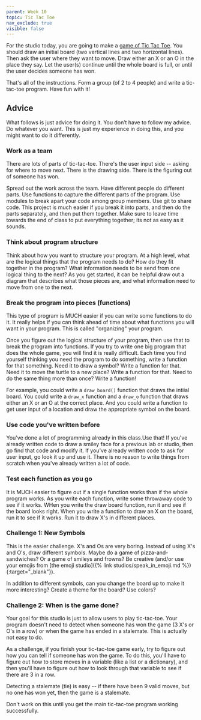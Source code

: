 ```yaml
---
parent: Week 10
topic: Tic Tac Toe
nav_exclude: true
visible: false
---
```


For the studio today, you are going to make a [game of Tic Tac Toe](https://en.wikipedia.org/wiki/Tic-tac-toe). You should draw an initial board (two vertical lines and two horizontal lines). Then ask the user where they want to move. Draw either an X or an O in the place they say. Let the user(s) continue until the whole board is full, or until the user decides someone has won.

That's all of the instructions. Form a group (of 2 to 4 people) and write a tic-tac-toe program. Have fun with it!

## Advice

What follows is just advice for doing it. You don’t have to follow my advice. Do whatever you want. This is just my experience in doing this, and you might want to do it differently.

### Work as a team

There are lots of parts of tic-tac-toe.  There's the user input side -- asking for where to move next. There is the drawing side. There is the figuring out of someone has won.

Spread out the work across the team. Have different people do different parts. Use functions to capture the different parts of the program. Use modules to break apart your code among group members. Use git to share code. This project is much easier if you break it into parts, and then do the parts separately, and then put them together. Make sure to leave time towards the end of class to put everything together; its not as easy as it sounds.

### Think about program structure

Think about how you want to structure your program. At a high level, what are the logical things that the program needs to do? How do they fit together in the program? What information needs to be send from one logical thing to the next? As you get started, it can be helpful draw out a diagram that describes what those pieces are, and what information need to move from one to the next.

### Break the program into pieces (functions)

This type of program is MUCH easier if you can write some functions to do it. It really helps if you can think ahead of time about what functions you will want in your program. This is called "organizing" your program.

Once you figure out the logical structure of your program, then use that to break the program into functions. If you try to write one big program that does the whole game, you will find it is really difficult. Each time you find yourself thinking you need the program to do something, write a function for that something. Need it to draw a symbol? Write a function for that. Need it to move the turtle to a new place? Write a function for that. Need to do the same thing more than once? Write a function!

For example, you could write a `draw_board()` function that draws the intiial board. You could write a `draw_x` function and a `draw_o` function that draws either an X or an O at the correct place. And you could write a function to get user input of a location and draw the appropriate symbol on the board.

### Use code you've written before

You've done a lot of programming already in this class.Use that! If you've already written code to draw a smiley face for a previous lab or studio, then go find that code and modify it. If you've already written code to ask for user input, go look it up and use it. There is no reason to write things from scratch when you've already written a lot of code.  

### Test each function as you go

It is MUCH easier to figure out if a single function works than if the whole program works. As you write each function, write some throwaway code to see if it works. WHen you write the draw board function, run it and see if the board looks right. When you write a function to draw an X on the board, run it to see if it works. Run it to draw X's in different places.

### Challenge 1: New Symbols

This is the easier challenge. X's and Os are very boring. Instead of using X's and O's, draw different symbols. Maybe do a game of pizza-and-sandwiches? Or a game of smileys and frowns? Be creative (and/or use your emojis from [the emoji studio]({% link studios/speak_in_emoji.md %}){:target="_blank"}).

In addition to different symbols, can you change the board up to make it more interesting? Create a theme for the board? Use colors?

### Challenge 2: When is the game done?

Your goal for this studio is just to allow users to play tic-tac-toe.  Your program doesn't need to detect when someone has won the game (3 X's or O's in a row) or when the game has ended in a stalemate. This is actually not easy to do.

As a challenge, if you finish your tic-tac-toe game early, try to figure out how you can tell if someone has won the game. To do this, you'll have to figure out how to store moves in a variable (like a list or a dictionary), and then you'll have to figure out how to look through that variable to see if there are 3 in a row.  

Detecting a stalemate (tie) is easy -- if there have been 9 valid moves, but no one has won yet, then the game is a stalemate.

Don't work on this until you get the main tic-tac-toe program working successfully.


